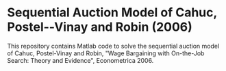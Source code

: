 # Sequential Auction Model of Cahuc, Postel--Vinay and Robin (2006)

This repository contains Matlab code to solve the sequential auction model of Cahuc, Postel-Vinay and Robin, "Wage Bargaining with On-the-Job Search: Theory and Evidence", Econometrica 2006.